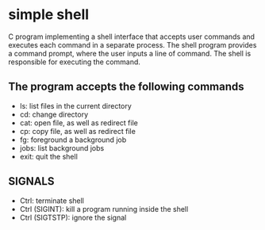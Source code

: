 # **simple shell**
C program implementing a shell interface that accepts user commands and executes each command in a separate process. The shell program provides a command prompt, where the user inputs a line of command. The shell is responsible for executing the command.

## The program accepts the following commands
- ls: list files in the current directory
- cd: change directory
- cat: open file, as well as redirect file
- cp: copy file, as well as redirect file
- fg: foreground a background job
- jobs: list background jobs
- exit: quit the shell

## SIGNALS
- Ctrl<D>: terminate shell
- Ctrl<C> (SIGINT): kill a program running inside the shell
- Ctrl<Z> (SIGTSTP): ignore the signal